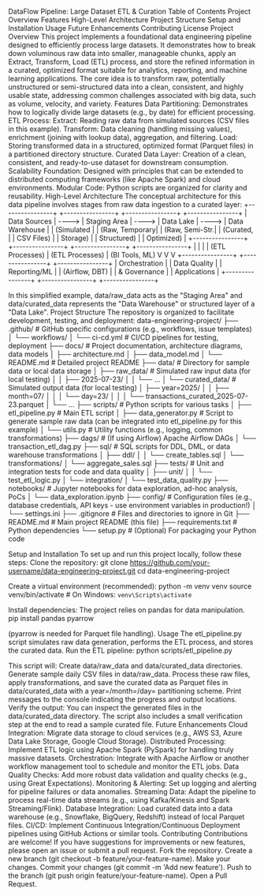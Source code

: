 DataFlow Pipeline: Large Dataset ETL & Curation
Table of Contents
Project Overview
Features
High-Level Architecture
Project Structure
Setup and Installation
Usage
Future Enhancements
Contributing
License
Project Overview
This project implements a foundational data engineering pipeline designed to efficiently process large datasets. It demonstrates how to break down voluminous raw data into smaller, manageable chunks, apply an Extract, Transform, Load (ETL) process, and store the refined information in a curated, optimized format suitable for analytics, reporting, and machine learning applications.
The core idea is to transform raw, potentially unstructured or semi-structured data into a clean, consistent, and highly usable state, addressing common challenges associated with big data, such as volume, velocity, and variety.
Features
Data Partitioning: Demonstrates how to logically divide large datasets (e.g., by date) for efficient processing.
ETL Process:
Extract: Reading raw data from simulated sources (CSV files in this example).
Transform: Data cleaning (handling missing values), enrichment (joining with lookup data), aggregation, and filtering.
Load: Storing transformed data in a structured, optimized format (Parquet files) in a partitioned directory structure.
Curated Data Layer: Creation of a clean, consistent, and ready-to-use dataset for downstream consumption.
Scalability Foundation: Designed with principles that can be extended to distributed computing frameworks (like Apache Spark) and cloud environments.
Modular Code: Python scripts are organized for clarity and reusability.
High-Level Architecture
The conceptual architecture for this data pipeline involves stages from raw data ingestion to a curated layer:
+----------------+       +----------------+       +----------------+       +----------------+
| Data Sources   | ----> | Staging Area   | ----> | Data Lake      | ----> | Data Warehouse |
| (Simulated     |       | (Raw, Temporary|       | (Raw, Semi-Str.|       | (Curated,       |
| CSV Files)     |       | Storage)       |       | Structured)    |       | Optimized)     |
+----------------+       +----------------+       +----------------+       +----------------+
                                 |                        |                        |
                                 | (ETL Processes)        | (ETL Processes)        | (BI Tools, ML)
                                 V                        V                        V
                          +----------------+       +----------------+       +----------------+
                          | Orchestration  |       | Data Quality   |       | Reporting/ML   |
                          | (Airflow, DBT) |       | & Governance   |       | Applications   |
                          +----------------+       +----------------+       +----------------+


In this simplified example, data/raw_data acts as the "Staging Area" and data/curated_data represents the "Data Warehouse" or structured layer of a "Data Lake".
Project Structure
The repository is organized to facilitate development, testing, and deployment:
data-engineering-project/
├── .github/                     # GitHub specific configurations (e.g., workflows, issue templates)
│   └── workflows/
│       └── ci-cd.yml            # CI/CD pipelines for testing, deployment
├── docs/                        # Project documentation, architecture diagrams, data models
│   ├── architecture.md
│   ├── data_model.md
│   └── README.md                # Detailed project README
├── data/                        # Directory for sample data or local data storage
│   ├── raw_data/                # Simulated raw input data (for local testing)
│   │   ├── 2025-07-23/
│   │   └── ...
│   └── curated_data/            # Simulated output data (for local testing)
│       ├── year=2025/
│       │   ├── month=07/
│       │   │   └── day=23/
│       │   │       └── transactions_curated_2025-07-23.parquet
│       └── ...
├── scripts/                     # Python scripts for various tasks
│   ├── etl_pipeline.py          # Main ETL script
│   ├── data_generator.py        # Script to generate sample raw data (can be integrated into etl_pipeline.py for this example)
│   └── utils.py                 # Utility functions (e.g., logging, common transformations)
├── dags/                        # (If using Airflow) Apache Airflow DAGs
│   └── transaction_etl_dag.py
├── sql/                         # SQL scripts for DDL, DML, or data warehouse transformations
│   ├── ddl/
│   │   └── create_tables.sql
│   └── transformations/
│       └── aggregate_sales.sql
├── tests/                       # Unit and integration tests for code and data quality
│   ├── unit/
│   │   └── test_etl_logic.py
│   └── integration/
│       └── test_data_quality.py
├── notebooks/                   # Jupyter notebooks for data exploration, ad-hoc analysis, PoCs
│   └── data_exploration.ipynb
├── config/                      # Configuration files (e.g., database credentials, API keys - use environment variables in production!)
│   └── settings.ini
├── .gitignore                   # Files and directories to ignore in Git
├── README.md                    # Main project README (this file)
├── requirements.txt             # Python dependencies
└── setup.py                     # (Optional) For packaging your Python code


Setup and Installation
To set up and run this project locally, follow these steps:
Clone the repository:
git clone https://github.com/your-username/data-engineering-project.git
cd data-engineering-project


Create a virtual environment (recommended):
python -m venv venv
source venv/bin/activate  # On Windows: `venv\Scripts\activate`


Install dependencies:
The project relies on pandas for data manipulation.
pip install pandas pyarrow

(pyarrow is needed for Parquet file handling).
Usage
The etl_pipeline.py script simulates raw data generation, performs the ETL process, and stores the curated data.
Run the ETL pipeline:
python scripts/etl_pipeline.py

This script will:
Create data/raw_data and data/curated_data directories.
Generate sample daily CSV files in data/raw_data.
Process these raw files, apply transformations, and save the curated data as Parquet files in data/curated_data with a year=/month=/day= partitioning scheme.
Print messages to the console indicating the progress and output locations.
Verify the output:
You can inspect the generated files in the data/curated_data directory. The script also includes a small verification step at the end to read a sample curated file.
Future Enhancements
Cloud Integration: Migrate data storage to cloud services (e.g., AWS S3, Azure Data Lake Storage, Google Cloud Storage).
Distributed Processing: Implement ETL logic using Apache Spark (PySpark) for handling truly massive datasets.
Orchestration: Integrate with Apache Airflow or another workflow management tool to schedule and monitor the ETL jobs.
Data Quality Checks: Add more robust data validation and quality checks (e.g., using Great Expectations).
Monitoring & Alerting: Set up logging and alerting for pipeline failures or data anomalies.
Streaming Data: Adapt the pipeline to process real-time data streams (e.g., using Kafka/Kinesis and Spark Streaming/Flink).
Database Integration: Load curated data into a data warehouse (e.g., Snowflake, BigQuery, Redshift) instead of local Parquet files.
CI/CD: Implement Continuous Integration/Continuous Deployment pipelines using GitHub Actions or similar tools.
Contributing
Contributions are welcome! If you have suggestions for improvements or new features, please open an issue or submit a pull request.
Fork the repository.
Create a new branch (git checkout -b feature/your-feature-name).
Make your changes.
Commit your changes (git commit -m 'Add new feature').
Push to the branch (git push origin feature/your-feature-name).
Open a Pull Request.

